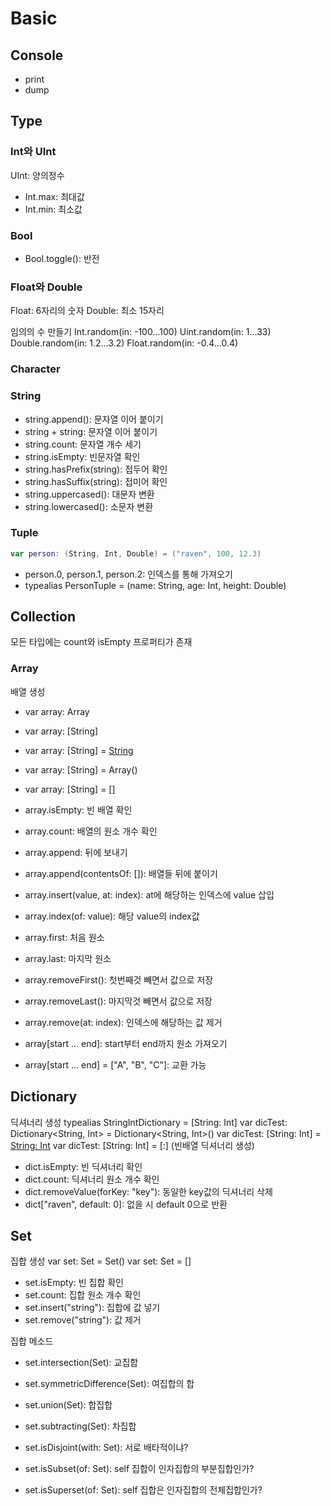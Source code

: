 # Basic

## Console
- print
- dump

## Type

### Int와 UInt

UInt: 양의정수

- Int.max: 최대값
- Int.min: 최소값

### Bool

- Bool.toggle(): 반전

### Float와 Double

Float: 6자리의 숫자
Double: 최소 15자리

임의의 수 만들기
Int.random(in: -100...100)
Uint.random(in: 1...33)
Double.random(in: 1.2...3.2)
Float.random(in: -0.4...0.4)

### Character

### String

- string.append(): 문자열 이어 붙이기
- string + string: 문자열 이어 붙이기
- string.count: 문자열 개수 세기
- string.isEmpty: 빈문자열 확인
- string.hasPrefix(string): 접두어 확인
- string.hasSuffix(string): 접미어 확인
- string.uppercased(): 대문자 변환
- string.lowercased(): 소문자 변환

### Tuple

```swift
var person: (String, Int, Double) = ("raven", 100, 12.3)
```

- person.0, person.1, person.2: 인덱스를 통해 가져오기
- typealias PersonTuple = (name: String, age: Int, height: Double)

## Collection
모든 타입에는 count와 isEmpty 프로퍼티가 존재 

### Array

배열 생성
- var array: Array<String>
- var array: [String]
- var array: [String] = [String]()
- var array: [String] = Array<String>()
- var array: [String] = []

- array.isEmpty: 빈 배열 확인
- array.count: 배열의 원소 개수 확인
- array.append: 뒤에 보내기
- array.append(contentsOf: []): 배열들 뒤에 붙이기
- array.insert(value, at: index): at에 해당하는 인덱스에 value 삽입
- array.index(of: value): 해당 value의 index값
- array.first: 처음 원소
- array.last: 마지막 원소
- array.removeFirst(): 첫번째것 빼면서 값으로 저장
- array.removeLast(): 마지막것 빼면서 값으로 저장
- array.remove(at: index): 인덱스에 해당하는 값 제거
- array[start ... end]: start부터 end까지 원소 가져오기
- array[start ... end] = ["A", "B", "C"]: 교환 가능

## Dictionary

딕셔너리 생성
typealias StringIntDictionary = [String: Int]
var dicTest: Dictionary<String, Int> = Dictionary<String, Int>()
var dicTest: [String: Int] = [String: Int]()
var dicTest: [String: Int] = [:] (빈배열 딕셔너리 생성)

- dict.isEmpty: 빈 딕셔너리 확인
- dict.count: 딕셔너리 원소 개수 확인
- dict.removeValue(forKey: "key"): 동일한 key값의 딕셔너리 삭제
- dict["raven", default: 0]: 없을 시 default 0으로 반환

## Set

집합 생성
var set: Set<String> = Set<String>()
var set: Set<String> = []

- set.isEmpty: 빈 집합 확인
- set.count: 집합 원소 개수 확인
- set.insert("string"): 집합에 값 넣기
- set.remove("string"): 값 제거

집합 메소드
- set.intersection(Set): 교집합
- set.symmetricDifference(Set): 여집합의 합
- set.union(Set): 합집합
- set.subtracting(Set): 차집합

- set.isDisjoint(with: Set): 서로 배타적이냐?
- set.isSubset(of: Set): self 집합이 인자집합의 부분집합인가?
- set.isSuperset(of: Set): self 집합은 인자집합의 전체집합인가?

